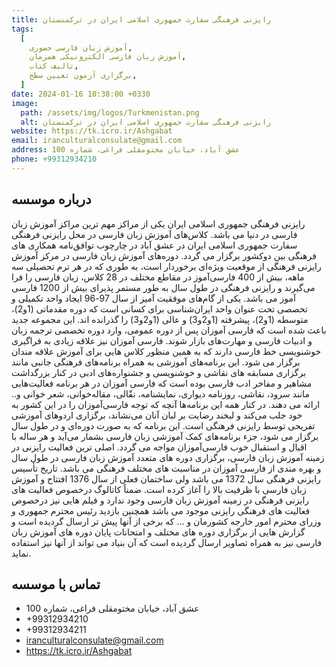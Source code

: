 ```yaml
---
title: رایزنی فرهنگی سفارت جمهوری اسلامی ایران در ترکمنستان
tags:
  [
    آموزش زبان فارسی حضوری,
    آموزش زبان فارسی الکترونیکی همزمان,
    تالیف کتاب,
    برگزاری آزمون تعیین سطح,
  ]
date: 2024-01-16 10:38:00 +0330
image:
  path: /assets/img/logos/Turkmenistan.png
  alt: رایزنی فرهنگی سفارت جمهوری اسلامی ایران در ترکمنستان
website: https://tk.icro.ir/Ashgabat
email: iranculturalconsulate@gmail.com
address: عشق آباد، خیابان مختومقلی فراغی، شماره 100
phone: +99312934210
---
```


## درباره موسسه

رایزنی فرهنگی جمهوری اسلامی ایران یکی از مراکز مهم ترین مراکز آموزش زبان فارسی در دنیا می باشد. کلاس‌های آموزش زبان فارسی در محل رایزنی فرهنگی سفارت جمهوری اسلامی ایران در عشق آباد در چارچوب توافق‌نامه همکاری های فرهنگی بین دوکشور برگزار می گردد. دوره‌های آموزش زبان فارسی در مرکز آموزش رایزنی فرهنگی از موقعیت ویژه‌ای برخوردار است، به طوری که در هر ترم تحصیلی سه ماهه، بیش از 400 فارسی‌آموز در مقاطع مختلف در 28 کلاس، زبان فارسی را فرا می‌گیرند و رایزنی فرهنگی در طول سال به طور مستمر پذیرای بیش از 1200 فارسی آموز می باشد. یکی از گام‌های موفقیت آمیز از سال 97-96 ایجاد واحد تکمیلی و تخصصی تحت عنوان واحد ایران‌شناسی برای کسانی است که دوره مقدماتی (1و2)، متوسطه (1و2)، پیشرفته (1و2و3) و عالی (1و2و3) را گذرانده اند. این مجموعه جدید باعث شده است که فارسی آموزان پس از دوره عمومی، وارد دوره تخصصی ترجمه زبان و ادبیات فارسی و مهارت‌های بازار شوند. فارسی آموزان نیز علاقه زیادی به فراگیری خوشنویسی خط فارسی دارند که به همین منظور کلاس هایی برای آموزش علاقه مندان برگزار می شود. این برنامه‌های آموزشی به همراه برنامه‌های فرهنگی جانبی مانند برگزاری مسابقه های نقاشی و خوشنویسی و جشنواره‌های ادبی در کنار بزرگداشت مشاهیر و مفاخر ادب فارسی بوده است که فارسی آموزان در هر برنامه فعالیت‌هایی مانند سرود، نقاشی، روزنامه دیواری، نمایشنامه، نقّالی، مقاله‌خوانی، شعر خوانی و.. ارائه می دهند. در کنار همه این برنامه‌ها آنچه که توجه فارسی‌آموزان را در این کشور به خود جلب می‌کند و لبخند رضایت بر لبان آنان می‌نشاند، برگزاری اردوهای آموزشی تفریحی توسط رایزنی فرهنگی است. این برنامه که به صورت دوره‌ای و در طول سال برگزار می شود، جزء برنامه‌های کمک آموزشی زبان فارسی بشمار می‌آید و هر ساله با اقبال و استقبال خوب فارسی‌آموزان مواجه می گردد.
اصلی ترین فعالیت رایزنی در زمینه آموزش زبان فارسی، برگزاری دوره های متعدد آموزش زبان فارسی در طول سال و بهره مندی از فارسی آموزان در مناسبت های مختلف فرهنگی می باشد.
تاریخ تأسیس رایزنی فرهنگی سال 1372 می باشد ولی ساختمان فعلی از سال 1376 افتتاح و آموزش زبان فارسی با ظرفیت بالا را آغاز کرده است.
ضمناً کاتالوگ درخصوص فعالیت های رایزنی فرهنگی در زمینه آموزش زبان فارسی وجود ندارد و فیلم هایی نیز درخصوص فعالیت های فرهنگی رایزنی موجود می باشد همچنین بازدید رئیس محترم جمهوری و وزرای محترم امور خارجه کشورمان و ... که برخی از آنها پیش تر ارسال گردیده است و گزارش هایی از برگزاری دوره های مختلف و امتحانات پایان دوره های آموزش زبان فارسی نیز به همراه تصاویر ارسال گردیده است که آن بنیاد می تواند از آنها نیز استفاده نماید.

## تماس با موسسه

- عشق آباد، خیابان مختومقلی فراغی، شماره 100
- +99312934210
- +99312934211
- iranculturalconsulate@gmail.com
- https://tk.icro.ir/Ashgabat
